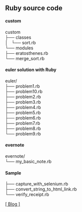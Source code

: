 ## Ruby source code
#### custom
custom<br>
├── classes<br>
│   └── sort.rb<br>
└── modules<br>
    ├── eratosthenes.rb<br>
    └── merge_sort.rb<br>
#### euler solution with Ruby
euler/<br>
├── problem1.rb<br>
├── problem10.rb<br>
├── problem2.rb<br>
├── problem3.rb<br>
├── problem4.rb<br>
├── problem5.rb<br>
├── problem6.rb<br>
├── problem7.rb<br>
├── problem8.rb<br>
└── problem9.rb
#### evernote
evernote/<br>
└── my_basic_note.rb<br>
#### Sample
├── capture_with_selenium.rb<br>
├── convert_string_to_html_link.rb<br>
└── verify_receipt.rb<br>

[[ Blog ] ](http://blog.marsbar.us)<br>


